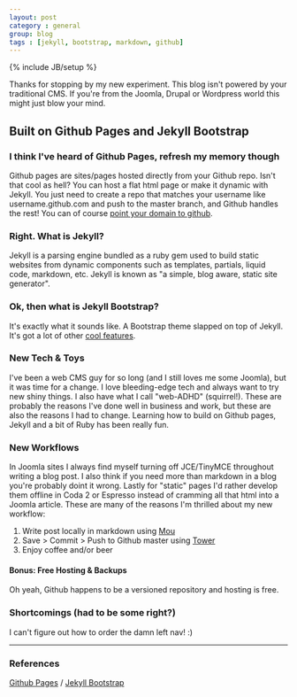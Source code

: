 ```yaml
---
layout: post
category : general
group: blog
tags : [jekyll, bootstrap, markdown, github]
---
```

{% include JB/setup %}

Thanks for stopping by my new experiment. This blog isn't powered by your traditional CMS. If you're from the Joomla, Drupal or Wordpress world this might just blow your mind.

## Built on Github Pages and Jekyll Bootstrap

### I think I've heard of Github Pages, refresh my memory though

Github pages are sites/pages hosted directly from your Github repo. Isn't that cool as hell? You can host a flat html page or make it dynamic with Jekyll. You just need to create a repo that matches your username like username.github.com and push to the master branch, and Github handles the rest! You can of course [point your domain to github](https://help.github.com/articles/setting-up-a-custom-domain-with-pages).

### Right. What is Jekyll?

Jekyll is a parsing engine bundled as a ruby gem used to build static websites from dynamic components such as templates, partials, liquid code, markdown, etc. Jekyll is known as "a simple, blog aware, static site generator".

### Ok, then what is Jekyll Bootstrap?

It's exactly what it sounds like. A Bootstrap theme slapped on top of Jekyll. It's got a lot of other [cool features](http://jekyllbootstrap.com/).

### New Tech & Toys

I've been a web CMS guy for so long (and I still loves me some Joomla), but it was time for a change. I love bleeding-edge tech and always want to try new shiny things. I also have what I call "web-ADHD" (squirrel!). These are probably the reasons I've done well in business and work, but these are also the reasons I had to change. Learning how to build on Github pages, Jekyll and a bit of Ruby has been really fun.

### New Workflows

In Joomla sites I always find myself turning off JCE/TinyMCE throughout writing a blog post. I also think if you need more than markdown in a blog you're probably doint it wrong. Lastly for "static" pages I'd rather develop them offline in Coda 2 or Espresso instead of cramming all that html into a Joomla article. These are many of the reasons I'm thrilled about my new workflow:

1. Write post locally in markdown using [Mou](http://mouapp.com/)
2. Save > Commit > Push to Github master using [Tower](http://www.git-tower.com/)
3. Enjoy coffee and/or beer

#### Bonus: Free Hosting & Backups
Oh yeah, Github happens to be a versioned repository and hosting is free.

### Shortcomings (had to be some right?)
I can't figure out how to order the damn left nav! :)

---


### References

[Github Pages](http://pages.github.com/) / 
[Jekyll Bootstrap](http://jekyllbootstrap.com/)
